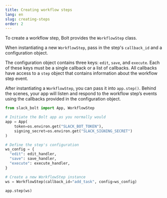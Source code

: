 ```yaml
---
title: Creating workflow steps
lang: en
slug: creating-steps
order: 2
---
```


<div class='section-content'>

To create a workflow step, Bolt provides the `WorkflowStep` class.

When instantiating a new `WorkflowStep`, pass in the step's `callback_id` and a configuration object.

The configuration object contains three keys: `edit`, `save`, and `execute`. Each of these keys must be a single callback or a list of callbacks. All callbacks have access to a `step` object that contains information about the workflow step event.

After instantiating a `WorkflowStep`, you can pass it into `app.step()`. Behind the scenes, your app will listen and respond to the workflow step’s events using the callbacks provided in the configuration object.

</div>

```python
from slack_bolt import App, WorkflowStep

# Initiate the Bolt app as you normally would
app = App(
    token=os.environ.get("SLACK_BOT_TOKEN"),
    signing_secret=os.environ.get("SLACK_SIGNING_SECRET")
)

# Define the step's configuration
ws_config = {
  "edit": edit_handler,
  "save": save_handler,
  "execute": execute_handler,
}

# Create a new WorkflowStep instance
ws = WorkflowStep(callback_id="add_task", config=ws_config)

app.step(ws)
```
